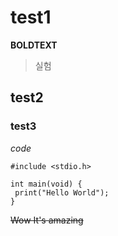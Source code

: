 # test1
**BOLDTEXT**
>실험

## test2

### test3
*code* 
[^1]: This is a footnote.
```
#include <stdio.h>

int main(void) {
 print("Hello World");
}
```

~~Wow It's amazing~~
